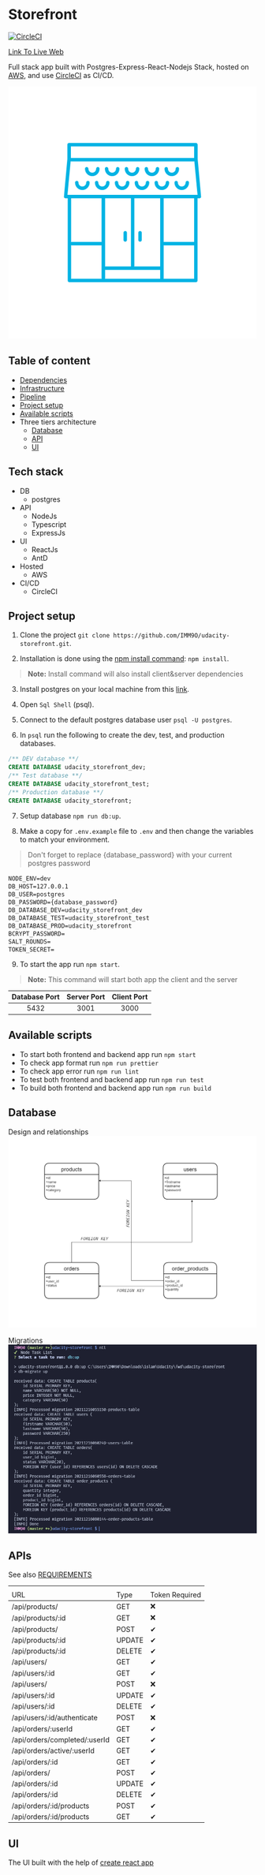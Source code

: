 # Storefront

[![CircleCI](https://circleci.com/gh/IMM9O/udacity-storefront/tree/master.svg?style=svg)](http://storefront123.s3-website-us-east-1.amazonaws.com)

[Link To Live Web](http://storefront123.s3-website-us-east-1.amazonaws.com)

<p>

Full stack app built with Postgres-Express-React-Nodejs Stack, hosted on [AWS](https://aws.amazon.com/), and use [CircleCI](https://circleci.com/) as CI/CD.

</p>

<p align="center">
<img width="512" height="512" src="./docs/assets/images/storefront-logo.png">
</p>

## Table of content

- [Dependencies](./docs/dependencies.md)
- [Infrastructure](./docs/Infrastructure.md)
- [Pipeline](./docs/pipeline.md)
- [Project setup](#project-setup)
- [Available scripts](#available-scripts)
- Three tiers architecture 
    - [Database](#database)
    - [API](#api)
    - [UI](#ui)

## Tech stack

- DB
    - postgres
- API
    - NodeJs
    - Typescript
    - ExpressJs
- UI
    - ReactJs
    - AntD
- Hosted
    - AWS
- CI/CD
    - CircleCI

## Project setup

1. Clone the project `git clone https://github.com/IMM9O/udacity-storefront.git`.

2. Installation is done using the [npm install command](https://docs.npmjs.com/downloading-and-installing-packages-locally): `npm install`.

> **Note:** Install command will also install client&server dependencies

3. Install postgres on your local machine from this [link](https://www.postgresql.org/download/).

4. Open `Sql Shell` (psql).

5. Connect to the default postgres database user `psql -U postgres`.

6. In `psql` run the following to create the dev, test, and production databases.

```sql
/** DEV database **/
CREATE DATABASE udacity_storefront_dev;
/** Test database **/
CREATE DATABASE udacity_storefront_test;
/** Production database **/
CREATE DATABASE udacity_storefront;
```

7. Setup database `npm run db:up`.


8. Make a copy for `.env.example` file to `.env` and then change the variables to match your environment.

> Don't forget to replace {database_password} with your current postgres password

```env
NODE_ENV=dev
DB_HOST=127.0.0.1
DB_USER=postgres
DB_PASSWORD={database_password}
DB_DATABASE_DEV=udacity_storefront_dev
DB_DATABASE_TEST=udacity_storefront_test
DB_DATABASE_PROD=udacity_storefront
BCRYPT_PASSWORD=
SALT_ROUNDS=
TOKEN_SECRET=
```

9. To start the app run `npm start`.

> **Note:** This command will start both app the client and the server


| **Database Port** | **Server Port** | **Client Port** |
|      :----:       |      :----:     |     :----:      |
|       5432        |       3001      |      3000       |

## Available scripts

- To start both frontend and backend app run `npm start` 
- To check app format run `npm run prettier`
- To check app error run `npm run lint`
- To test both frontend and backend app run `npm run test`
- To build both frontend and backend app run `npm run build`

## Database

Design and relationships ![Database Diagram](./docs/assets/images/database.png 'Design and relationships')

Migrations ![Database Migrations](./docs/assets/images/migration-screenshot.png 'Migrations')

## APIs

See also [REQUIREMENTS](./REQUIREMENTS.md)

<table>
    <th>
        <tr>
            <td>URL</td>
            <td>Type</td>
            <td>Token Required</td>
        </tr>
    </th>
    <tbody>
        <tr>
            <td>/api/products/</td>
            <td>GET</td>
            <td>❌</td>
        </tr>
        <tr>
            <td>/api/products/:id</td>
            <td>GET</td>
            <td>❌</td>
        </tr>
        <tr>
            <td>/api/products/</td>
            <td>POST</td>
            <td>✔</td>
        </tr>
        <tr>
            <td>/api/products/:id</td>
            <td>UPDATE</td>
            <td>✔</td>
        </tr>
        <tr>
            <td>/api/products/:id</td>
            <td>DELETE</td>
            <td>✔</td>
        </tr>
        <tr>
            <td>/api/users/</td>
            <td>GET</td>
            <td>✔</td>
        </tr>
        <tr>
            <td>/api/users/:id</td>
            <td>GET</td>
            <td>✔</td>
        </tr>
        <tr>
            <td>/api/users/</td>
            <td>POST</td>
            <td>❌</td>
        </tr>
        <tr>
            <td>/api/users/:id</td>
            <td>UPDATE</td>
            <td>✔</td>
        </tr>
        <tr>
            <td>/api/users/:id</td>
            <td>DELETE</td>
            <td>✔</td>
        </tr>
        <tr>
            <td>/api/users/:id/authenticate</td>
            <td>POST</td>
            <td>❌</td>
        </tr>
        <tr>
            <td>/api/orders/:userId</td>
            <td>GET</td>
            <td>✔</td>
        </tr>
        <tr>
            <td>/api/orders/completed/:userId</td>
            <td>GET</td>
            <td>✔</td>
        </tr>
        <tr>
            <td>/api/orders/active/:userId</td>
            <td>GET</td>
            <td>✔</td>
        </tr>
        <tr>
            <td>/api/orders/:id</td>
            <td>GET</td>
            <td>✔</td>
        </tr>
        <tr>
            <td>/api/orders/</td>
            <td>POST</td>
            <td>✔</td>
        </tr>
        <tr>
            <td>/api/orders/:id</td>
            <td>UPDATE</td>
            <td>✔</td>
        </tr>
        <tr>
            <td>/api/orders/:id</td>
            <td>DELETE</td>
            <td>✔</td>
        </tr>
        <tr>
            <td>/api/orders/:id/products</td>
            <td>POST</td>
            <td>✔</td>
        </tr>
        <tr>
            <td>/api/orders/:id/products</td>
            <td>GET</td>
            <td>✔</td>
        </tr>
    <tbody>
</table>

## UI

The UI built with the help of [create react app](https://create-react-app.dev/)
